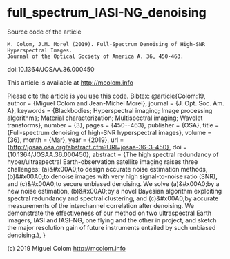 # full_spectrum_IASI-NG_denoising
Source code of the article

    M. Colom, J.M. Morel (2019). Full-Spectrum Denoising of High-SNR Hyperspectral Images.
    Journal of the Optical Society of America A. 36, 450-463.

doi:10.1364/JOSAA.36.000450

This article is available at http://mcolom.info

Please cite the article is you use this code. Bibtex:
    @article{Colom:19,
    author = {Miguel Colom and Jean-Michel Morel},
    journal = {J. Opt. Soc. Am. A},
    keywords = {Blackbodies; Hyperspectral imaging; Image processing algorithms; Material characterization; Multispectral imaging; Wavelet transforms},
    number = {3},
    pages = {450--463},
    publisher = {OSA},
    title = {Full-spectrum denoising of high-SNR hyperspectral images},
    volume = {36},
    month = {Mar},
    year = {2019},
    url = {http://josaa.osa.org/abstract.cfm?URI=josaa-36-3-450},
    doi = {10.1364/JOSAA.36.000450},
    abstract = {The high spectral redundancy of hyper/ultraspectral Earth-observation satellite imaging raises three challenges: (a)\&\#x00A0;to design accurate noise estimation methods, (b)\&\#x00A0;to denoise images with very high signal-to-noise ratio (SNR), and (c)\&\#x00A0;to secure unbiased denoising. We solve (a)\&\#x00A0;by a new noise estimation, (b)\&\#x00A0;by a novel Bayesian algorithm exploiting spectral redundancy and spectral clustering, and (c)\&\#x00A0;by accurate measurements of the interchannel correlation after denoising. We demonstrate the effectiveness of our method on two ultraspectral Earth imagers, IASI and IASI-NG, one flying and the other in project, and sketch the major resolution gain of future instruments entailed by such unbiased denoising.},
    }

(c) 2019 Miguel Colom
http://mcolom.info
